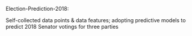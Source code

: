 Election-Prediction-2018:

Self-collected data points & data features; adopting predictive models to predict 2018 Senator votings for three parties
